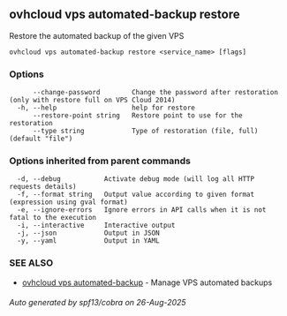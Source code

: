 ## ovhcloud vps automated-backup restore

Restore the automated backup of the given VPS

```
ovhcloud vps automated-backup restore <service_name> [flags]
```

### Options

```
      --change-password        Change the password after restoration (only with restore full on VPS Cloud 2014)
  -h, --help                   help for restore
      --restore-point string   Restore point to use for the restoration
      --type string            Type of restoration (file, full) (default "file")
```

### Options inherited from parent commands

```
  -d, --debug           Activate debug mode (will log all HTTP requests details)
  -f, --format string   Output value according to given format (expression using gval format)
  -e, --ignore-errors   Ignore errors in API calls when it is not fatal to the execution
  -i, --interactive     Interactive output
  -j, --json            Output in JSON
  -y, --yaml            Output in YAML
```

### SEE ALSO

* [ovhcloud vps automated-backup](ovhcloud_vps_automated-backup.md)	 - Manage VPS automated backups

###### Auto generated by spf13/cobra on 26-Aug-2025
